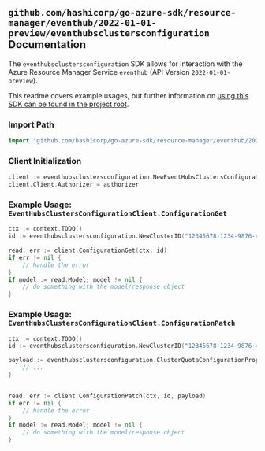 
## `github.com/hashicorp/go-azure-sdk/resource-manager/eventhub/2022-01-01-preview/eventhubsclustersconfiguration` Documentation

The `eventhubsclustersconfiguration` SDK allows for interaction with the Azure Resource Manager Service `eventhub` (API Version `2022-01-01-preview`).

This readme covers example usages, but further information on [using this SDK can be found in the project root](https://github.com/hashicorp/go-azure-sdk/tree/main/docs).

### Import Path

```go
import "github.com/hashicorp/go-azure-sdk/resource-manager/eventhub/2022-01-01-preview/eventhubsclustersconfiguration"
```


### Client Initialization

```go
client := eventhubsclustersconfiguration.NewEventHubsClustersConfigurationClientWithBaseURI("https://management.azure.com")
client.Client.Authorizer = authorizer
```


### Example Usage: `EventHubsClustersConfigurationClient.ConfigurationGet`

```go
ctx := context.TODO()
id := eventhubsclustersconfiguration.NewClusterID("12345678-1234-9876-4563-123456789012", "example-resource-group", "clusterValue")

read, err := client.ConfigurationGet(ctx, id)
if err != nil {
	// handle the error
}
if model := read.Model; model != nil {
	// do something with the model/response object
}
```


### Example Usage: `EventHubsClustersConfigurationClient.ConfigurationPatch`

```go
ctx := context.TODO()
id := eventhubsclustersconfiguration.NewClusterID("12345678-1234-9876-4563-123456789012", "example-resource-group", "clusterValue")

payload := eventhubsclustersconfiguration.ClusterQuotaConfigurationProperties{
	// ...
}


read, err := client.ConfigurationPatch(ctx, id, payload)
if err != nil {
	// handle the error
}
if model := read.Model; model != nil {
	// do something with the model/response object
}
```
